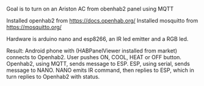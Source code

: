Goal is to turn on an Ariston AC from obenhab2 panel using MQTT

Installed openhab2 from https://docs.openhab.org/
Installed mosquitto from https://mosquitto.org/

Hardware is arduino nano and esp8266, an IR led emitter and a RGB led.

Result:
 Android phone with (HABPanelViewer installed from market) connects to Openhab2.
 User pushes ON, COOL, HEAT or OFF button.
 Openhab2, using MQTT, sends message to ESP.
 ESP, using serial, sends message to NANO.
 NANO emits IR command, then replies to ESP, which in turn replies to Openhab2 with status.
